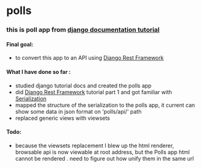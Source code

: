 # polls
### this is poll app from [django documentation tutorial](https://docs.djangoproject.com/en/3.1/intro/tutorial01/) ###


#### Final goal:
+ to convert this app to an API using [Django Rest Framework](https://www.django-rest-framework.org/)


#### What I have done so far :
  + studied django tutorial docs and created the polls app
  + did [Django Rest Framework](https://www.django-rest-framework.org/) tutorial part 1 and got familiar with [Serialization](https://www.django-rest-framework.org/tutorial/1-serialization/)
  + mapped the structure of the serialization to the polls app, it current can show some data in json format on 'polls/api/' path
  + replaced generic views with viewsets
  
  
  
#### Todo:
  + because the viewsets replacement I blew up the html renderer, browsable api is now viewable at root address, but the Polls app html cannot be rendered
  . need to figure out how unify them in the same url

